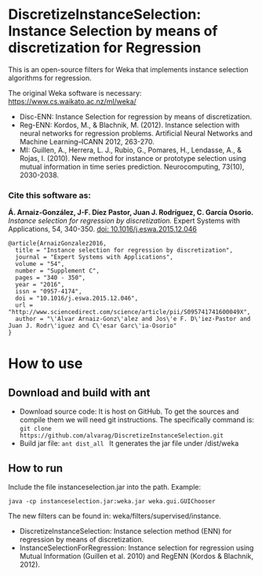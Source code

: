 # DiscretizeInstanceSelection: Instance Selection by means of discretization for Regression

This is an open-source filters for Weka that implements instance selection algorithms for regression.

The original Weka software is necessary: https://www.cs.waikato.ac.nz/ml/weka/

* Disc-ENN: Instance Selection for regression by means of discretization.
* Reg-ENN: Kordos, M., & Blachnik, M. (2012). Instance selection with neural networks for regression problems. Artificial Neural Networks and Machine Learning–ICANN 2012, 263-270.
* MI: Guillen, A., Herrera, L. J., Rubio, G., Pomares, H., Lendasse, A., & Rojas, I. (2010). New method for instance or prototype selection using mutual information in time series prediction. Neurocomputing, 73(10), 2030-2038.


### Cite this software as:
 **Á. Arnaiz-González, J-F. Díez Pastor, Juan J. Rodríguez, C. García Osorio.** _Instance selection for regression by discretization._ Expert Systems with Applications, 54, 340-350. [doi: 10.1016/j.eswa.2015.12.046](https://doi.org/10.1016/j.eswa.2015.12.046)

```
@article{ArnaizGonzalez2016,
  title = "Instance selection for regression by discretization",
  journal = "Expert Systems with Applications",
  volume = "54",
  number = "Supplement C",
  pages = "340 - 350",
  year = "2016",
  issn = "0957-4174",
  doi = "10.1016/j.eswa.2015.12.046",
  url = "http://www.sciencedirect.com/science/article/pii/S095741741600049X",
  author = "\'Alvar Arnaiz-Gonz\'alez and Jos\'e F. D\'iez-Pastor and Juan J. Rodr\'iguez and C\'esar Garc\'ia-Osorio"   
}
```


# How to use

## Download and build with ant
- Download source code: It is host on GitHub. To get the sources and compile them we will need git instructions. The specifically command is:
```git clone https://github.com/alvarag/DiscretizeInstanceSelection.git ```
- Build jar file: 
```ant dist_all ```
It generates the jar file under /dist/weka



## How to run

Include the file instanceselection.jar into the path. Example: 

```java -cp instanceselection.jar:weka.jar weka.gui.GUIChooser```

The new filters can be found in: weka/filters/supervised/instance.

* DiscretizeInstanceSelection: Instance selection method (ENN) for regression by means of discretization.
* InstanceSelectionForRegression: Instance selection for regression using Mutual Information (Guillen et al. 2010) and RegENN (Kordos & Blachnik, 2012).

